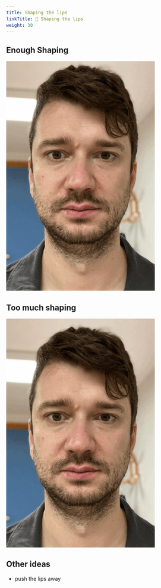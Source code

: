 ```yaml
---
title: Shaping the lips
linkTitle: 🔴 Shaping the lips
weight: 30
---
```

## Enough Shaping

![enough shaping](./good.gif)

## Too much shaping

![too much shaping](./too-much.gif)

## Other ideas

- push the lips away
